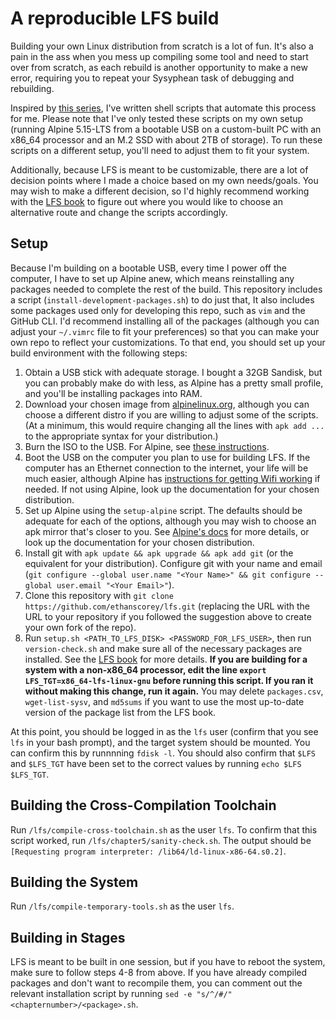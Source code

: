 # A reproducible LFS build
Building your own Linux distribution from scratch is a lot of fun. It's also a pain in the ass when you mess up compiling some tool and need to start over from scratch, as each rebuild is another opportunity to make a new error, requiring you to repeat your Sysyphean task of debugging and rebuilding.

Inspired by [this series](https://www.youtube.com/watch?v=IXA0GNTLf_Q), I've written shell scripts that automate this process for me. Please note that I've only tested these scripts on my own setup (running Alpine 5.15-LTS from a bootable USB on a custom-built PC with an x86\_64 processor and an M.2 SSD with about 2TB of storage). To run these scripts on a different setup, you'll need to adjust them to fit your system.

Additionally, because LFS is meant to be customizable, there are a lot of decision points where I made a choice based on my own needs/goals. You may wish to make a different decision, so I'd highly recommend working with the [LFS book](https://www.linuxfromscratch.org/lfs/view/stable/index.html) to figure out where you would like to choose an alternative route and change the scripts accordingly.

## Setup
Because I'm building on a bootable USB, every time I power off the computer, I have to set up Alpine anew, which means reinstalling any packages needed to complete the rest of the build. This repository includes a script (`install-development-packages.sh`) to do just that, It also includes some packages used only for developing this repo, such as `vim` and the GitHub CLI. I'd recommend installing all of the packages (although you can adjust your `~/.vimrc` file to fit your preferences) so that you can make your own repo to reflect your customizations. To that end, you should set up your build environment with the following steps:
  1. Obtain a USB stick with adequate storage. I bought a 32GB Sandisk, but you can probably make do with less, as Alpine has a pretty small profile, and you'll be installing packages into RAM.
  2. Download your chosen image from [alpinelinux.org](https://alpinelinux.org/downloads), although you can choose a different distro if you are willing to adjust some of the scripts. (At a minimum, this would require changing all the lines with `apk add ...` to the appropriate syntax for your distribution.)
  3. Burn the ISO to the USB. For Alpine, see [these instructions](https://docs.alpinelinux.org/user-handbook/0.1a/Installing/medium.html#using-the-image).
  4. Boot the USB on the computer you plan to use for building LFS. If the computer has an Ethernet connection to the internet, your life will be much easier, although Alpine has [instructions for getting Wifi working](https://docs.alpinelinux.org/user-handbook/0.1a/Installing/manual.html#_networking) if needed. If not using Alpine, look up the documentation for your chosen distribution.
  5. Set up Alpine using the `setup-alpine` script. The defaults should be adequate for each of the options, although you may wish to choose an apk mirror that's closer to you. See [Alpine's docs](https://docs.alpinelinux.org/user-handbook/0.1a/Installing/setup_alpine.html) for more details, or look up the documentation for your chosen distribution.
  6. Install git with `apk update && apk upgrade && apk add git` (or the equivalent for your distribution). Configure git with your name and email (`git configure --global user.name "<Your Name>" && git configure --global user.email "<Your Email>"`).
  7. Clone this repository with `git clone https://github.com/ethanscorey/lfs.git` (replacing the URL with the URL to your repository if you followed the suggestion above to create your own fork of the repo).
  8. Run `setup.sh <PATH_TO_LFS_DISK> <PASSWORD_FOR_LFS_USER>`, then run `version-check.sh` and make sure all of the necessary packages are installed. See the [LFS book](https://www.linuxfromscratch.org/lfs/view/stable/chapter02/hostreqs.html) for more details. **If you are building for a system with a non-x86_64 processor, edit the line `export LFS_TGT=x86_64-lfs-linux-gnu` before running this script. If you ran it without making this change, run it again.** You may delete `packages.csv`, `wget-list-sysv`, and `md5sums` if you want to use the most up-to-date version of the package list from the LFS book.

At this point, you should be logged in as the `lfs` user (confirm that you see `lfs` in your bash prompt), and the target system should be mounted. You can confirm this by runnnning `fdisk -l`. You should also confirm that `$LFS` and `$LFS_TGT` have been set to the correct values by running `echo $LFS $LFS_TGT`. 

## Building the Cross-Compilation Toolchain
Run `/lfs/compile-cross-toolchain.sh` as the user `lfs`. To confirm that this script worked, run `/lfs/chapter5/sanity-check.sh`. The output should be `[Requesting program interpreter: /lib64/ld-linux-x86-64.s0.2]`.

## Building the System
Run `/lfs/compile-temporary-tools.sh` as the user `lfs`.

## Building in Stages
LFS is meant to be built in one session, but if you have to reboot the system, make sure to follow steps 4-8 from above. If you have already compiled packages and don't want to recompile them, you can comment out the relevant installation script by running `sed -e "s/^/#/" <chapternumber>/<package>.sh`.
